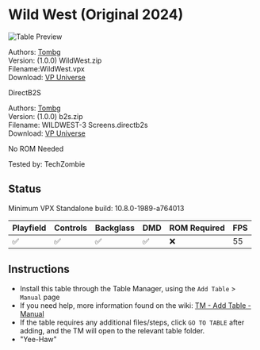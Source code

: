 ﻿# Wild West (Original 2024)

![Table Preview](../../images/vpx-wildwest.jpg)

Authors: [Tombg](https://vpuniverse.com/profile/61082-tombg/)  
Version: (1.0.0) WildWest.zip  
Filename:WildWest.vpx  
Download: [VP Universe](https://vpuniverse.com/files/file/21855-wild-west/)

DirectB2S

Authors: [Tombg](https://vpuniverse.com/profile/61082-tombg/)  
Version: (1.0.0) b2s.zip  
Filename: WILDWEST-3 Screens.directb2s  
Download: [VP Universe](https://vpuniverse.com/files/file/21855-wild-west/)

No ROM Needed

Tested by: TechZombie

## Status 

Minimum VPX Standalone build: 10.8.0-1989-a764013

| Playfield | Controls | Backglass | DMD | ROM Required | FPS | 
|-----------|----------|-----------|-----|--------------|-----|
| :white_check_mark: | :white_check_mark: | :white_check_mark: | :white_check_mark: | :x: | 55 |

## Instructions

- Install this table through the Table Manager, using the `Add Table` > `Manual` page
- If you need help, more information found on the wiki: [TM - Add Table - Manual](https://github.com/LegendsUnchained/vpx-standalone-alp4k/wiki/%5B04%5D-%F0%9F%A7%A1-TM-%E2%80%90-Other-Features#add-table---manual)
- If the table requires any additional files/steps, click `GO TO TABLE` after adding, and the TM will open to the relevant table folder.
- "Yee-Haw"


